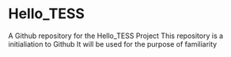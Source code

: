 # Hello_TESS
A Github repository for the Hello_TESS Project
This repository is a initialiation to Github
It will be used for the purpose of familiarity
